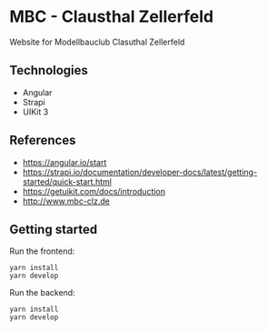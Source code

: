 
# MBC - Clausthal Zellerfeld
Website for Modellbauclub Clasuthal Zellerfeld
## Technologies
+ Angular
+ Strapi
+ UIKit 3
## References
+ https://angular.io/start
+ https://strapi.io/documentation/developer-docs/latest/getting-started/quick-start.html
+ https://getuikit.com/docs/introduction
+ http://www.mbc-clz.de
## Getting started
Run the  frontend: 

    yarn install
	yarn develop
Run the  backend: 

    yarn install
	yarn develop
